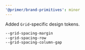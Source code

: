 ```yaml
---
'@primer/brand-primitives': minor
---
```


Added `Grid`-specific design tokens.

```css
--grid-spacing-margin
--grid-spacing-row
--grid-spacing-column-gap
```

